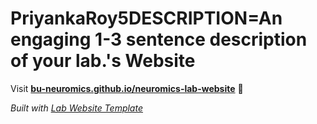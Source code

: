 
# PriyankaRoy5DESCRIPTION=An engaging 1-3 sentence description of your lab.'s Website

Visit **[bu-neuromics.github.io/neuromics-lab-website](https://bu-neuromics.github.io/neuromics-lab-website)** 🚀

_Built with [Lab Website Template](https://greene-lab.gitbook.io/lab-website-template-docs)_
